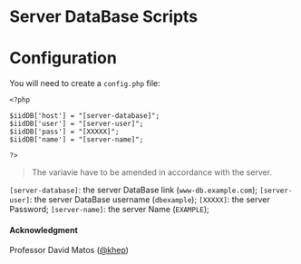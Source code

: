 # Server DataBase Scripts

# Configuration

You will need to create a `config.php` file:

```
<?php

$iidDB['host'] = "[server-database]";
$iidDB['user'] = "[server-user]";
$iidDB['pass'] = "[XXXXX]";
$iidDB['name'] = "[server-name]";

?>
```

> The variavie have to be amended in accordance with the server.

`[server-database]`: the server DataBase link (`www-db.example.com`);
`[server-user]`: the server DataBase username (`dbexample`);
`[XXXXX]`: the server Password;
`[server-name]`: the server Name (`EXAMPLE`);

#### Acknowledgment

Professor David Matos ([@khep](https://github.com/khep))
